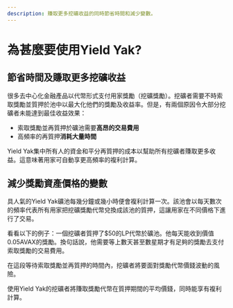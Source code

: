```yaml
---
description: 賺取更多挖礦收益的同時節省時間和減少變數。
---
```


# 為甚麼要使用Yield Yak?

## 節省時間及賺取更多挖礦收益

很多去中心化金融產品以代幣形式支付用家獎勵（挖礦獎勵）。挖礦者需要不時索取獎勵並質押於池中以最大化他們的獎勵及收益率。但是，有兩個原因令大部分挖礦者未能達到最佳收益效果：

* 索取獎勵並再質押於礦池需要**高昂的交易費用**
* 高頻率的再質押**消耗大量時間**

Yield Yak集中所有人的資金和平分再質押的成本以幫助所有挖礦者賺取更多收益。這意味著用家可自動享更高頻率的複利計算。

## 減少獎勵資產價格的變數

具人氣的Yield Yak礦池每幾分鐘或幾小時便會複利計算一次。該池會以每天數次的頻率代表所有用家把挖礦獎勵代幣兌換成該池的質押，這讓用家在不同價格下進行了交易。

看看以下的例子：一個挖礦者質押了$50的LP代幣於礦池。他每天能收到價值0.05AVAX的獎勵。換句話說，他需要等上數天甚至數星期才有足夠的獎勵去支付索取獎勵的交易費用。

在這段等待索取獎勵並再質押的時間內，挖礦者將要面對獎勵代幣價錢波動的風險。

使用Yield Yak的挖礦者將賺取獎勵代幣在質押期間的平均價錢，同時能享有複利計算。



